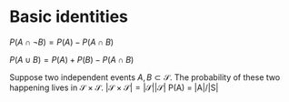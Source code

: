 # Basic identities
$P(A\cap \lnot B) = P(A) - P(A\cap B)$

$P(A\cup B) = P(A) + P(B) - P(A\cap B)$

Suppose two independent events $A, B \subset \mathcal{S}$.
The probability of these two happening lives in $\mathcal{S}\times \mathcal{S}$.
$|\mathcal{S}\times \mathcal{S}| = |\mathcal{S}||\mathcal{S}|$
P(A) = |A|/|S|


